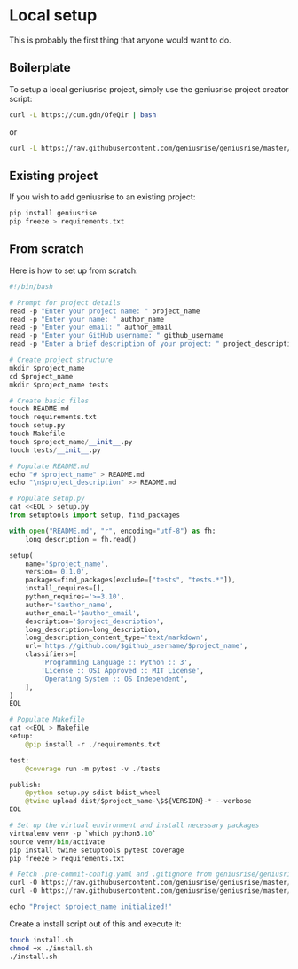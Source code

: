 # Local setup

This is probably the first thing that anyone would want to do.

## Boilerplate

To setup a local geniusrise project, simply use the geniusrise project creator script:

```bash
curl -L https://cum.gdn/OfeQir | bash
```

or

```bash
curl -L https://raw.githubusercontent.com/geniusrise/geniusrise/master/scripts/install.sh | bash
```

## Existing project

If you wish to add geniusrise to an existing project:

```bash
pip install geniusrise
pip freeze > requirements.txt
```

## From scratch

Here is how to set up from scratch:

```python
#!/bin/bash

# Prompt for project details
read -p "Enter your project name: " project_name
read -p "Enter your name: " author_name
read -p "Enter your email: " author_email
read -p "Enter your GitHub username: " github_username
read -p "Enter a brief description of your project: " project_description

# Create project structure
mkdir $project_name
cd $project_name
mkdir $project_name tests

# Create basic files
touch README.md
touch requirements.txt
touch setup.py
touch Makefile
touch $project_name/__init__.py
touch tests/__init__.py

# Populate README.md
echo "# $project_name" > README.md
echo "\n$project_description" >> README.md

# Populate setup.py
cat <<EOL > setup.py
from setuptools import setup, find_packages

with open("README.md", "r", encoding="utf-8") as fh:
    long_description = fh.read()

setup(
    name='$project_name',
    version='0.1.0',
    packages=find_packages(exclude=["tests", "tests.*"]),
    install_requires=[],
    python_requires='>=3.10',
    author='$author_name',
    author_email='$author_email',
    description='$project_description',
    long_description=long_description,
    long_description_content_type='text/markdown',
    url='https://github.com/$github_username/$project_name',
    classifiers=[
        'Programming Language :: Python :: 3',
        'License :: OSI Approved :: MIT License',
        'Operating System :: OS Independent',
    ],
)
EOL

# Populate Makefile
cat <<EOL > Makefile
setup:
	@pip install -r ./requirements.txt

test:
	@coverage run -m pytest -v ./tests

publish:
	@python setup.py sdist bdist_wheel
	@twine upload dist/$project_name-\$${VERSION}-* --verbose
EOL

# Set up the virtual environment and install necessary packages
virtualenv venv -p `which python3.10`
source venv/bin/activate
pip install twine setuptools pytest coverage
pip freeze > requirements.txt

# Fetch .pre-commit-config.yaml and .gitignore from geniusrise/geniusrise
curl -O https://raw.githubusercontent.com/geniusrise/geniusrise/master/.pre-commit-config.yaml
curl -O https://raw.githubusercontent.com/geniusrise/geniusrise/master/.gitignore

echo "Project $project_name initialized!"
```

Create a install script out of this and execute it:

```bash
touch install.sh
chmod +x ./install.sh
./install.sh
```
